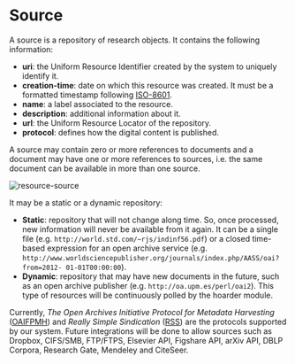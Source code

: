 # Source
A source is a repository of research objects.  It contains the following information: 
* **uri**: the Uniform Resource Identifier created by the system to uniquely identify it. 
* **creation-time**:  date  on  which  this  resource  was  created.  It  must  be  a  formatted  timestamp  following [ISO-8601](http://www.iso.org/iso/home/standards/iso8601.htm). 
* **name**: a label associated to the resource. 
* **description**: additional information about it.  
* **url**: the Uniform Resource Locator of the repository. 
* **protocol**: defines how the digital content is published. 

A source may contain zero or more references to documents and a document may have one or more  references to sources, i.e. the same document can be available in more than one source. 

![resource-source](https://dl.dropboxusercontent.com/u/299257/librairy/figures/resource-source.png)

It may be a static or a dynamic repository:  
* **Static**: repository that will not change along time. So, once processed, new information will never be available from it again. It can be a single file (e.g. 
`http://world.std.com/~rjs/indinf56.pdf`) or a closed time-based expression for an 
open archive service (e.g. 
`http://www.worldsciencepublisher.org/journals/index.php/AASS/oai?from=2012- 01-01T00:00:00`). 
* **Dynamic**: repository that may have new documents in the future, such as an open archive  publisher (e.g. `http://oa.upm.es/perl/oai2`). This type of resources will  be continuously polled by the hoarder module.

Currently, *The Open Archives Initiative Protocol for Metadata Harvesting* ([OAIFPMH](http://www.openarchives.org/)) and *Really  Simple Sindication* ([RSS](http://www.rssboard.org/rssFspecification)) are the protocols supported by our system. Future integrations will be done  to allow sources such as Dropbox, CIFS/SMB, FTP/FTPS, Elsevier API, Figshare API, arXiv API, DBLP  Corpora, Research Gate, Mendeley and CiteSeer.